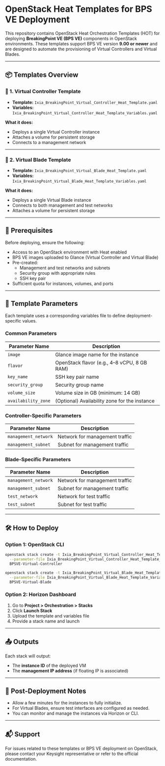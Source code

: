 # OpenStack Heat Templates for BPS VE Deployment

This repository contains OpenStack Heat Orchestration Templates (HOT) for deploying **BreakingPoint VE (BPS VE)** components in OpenStack environments. These templates support BPS VE version **9.00 or newer** and are designed to automate the provisioning of Virtual Controllers and Virtual Blades.

---

## 📦 Templates Overview

### 🔹 1. Virtual Controller Template

- **Template:** `Ixia_BreakingPoint_Virtual_Controller_Heat_Template.yaml`
- **Variables:** `Ixia_BreakingPoint_Virtual_Controller_Heat_Template_Variables.yaml`

**What it does:**
- Deploys a single Virtual Controller instance
- Attaches a volume for persistent storage
- Connects to a management network

---

### 🔹 2. Virtual Blade Template

- **Template:** `Ixia_BreakingPoint_Virtual_Blade_Heat_Template.yaml`
- **Variables:** `Ixia_BreakingPoint_Virtual_Blade_Heat_Template_Variables.yaml`

**What it does:**
- Deploys a single Virtual Blade instance
- Connects to both management and test networks
- Attaches a volume for persistent storage
---

## 📌 Prerequisites

Before deploying, ensure the following:

- Access to an OpenStack environment with Heat enabled
- BPS VE images uploaded to Glance (Virtual Controller and Virtual Blade)
- Pre-created:
  - Management and test networks and subnets
  - Security group with appropriate rules
  - SSH key pair
- Sufficient quota for instances, volumes, and ports

---

## 🧾 Template Parameters

Each template uses a corresponding variables file to define deployment-specific values.

### Common Parameters

| Parameter Name       | Description                                      |
|----------------------|--------------------------------------------------|
| `image`              | Glance image name for the instance               |
| `flavor`             | OpenStack flavor (e.g., 4–8 vCPU, 8 GB RAM)      |
| `key_name`           | SSH key pair name                                |
| `security_group`     | Security group name                              |
| `volume_size`        | Volume size in GB (minimum: 14 GB)               |
| `availability_zone`  | (Optional) Availability zone for the instance    |

### Controller-Specific Parameters

| Parameter Name       | Description                                      |
|----------------------|--------------------------------------------------|
| `management_network` | Network for management traffic                   |
| `management_subnet`  | Subnet for management traffic                    |

### Blade-Specific Parameters

| Parameter Name       | Description                                      |
|----------------------|--------------------------------------------------|
| `management_network` | Network for management traffic                   |
| `management_subnet`  | Subnet for management traffic                    |
| `test_network`       | Network for test traffic                         |
| `test_subnet`        | Subnet for test traffic                          |

---

## 🛠️ How to Deploy

### Option 1: OpenStack CLI

```bash
openstack stack create -t Ixia_BreakingPoint_Virtual_Controller_Heat_Template.yaml \
  --parameter-file Ixia_BreakingPoint_Virtual_Controller_Heat_Template_Variables.yaml \
  BPSVE-Virtual-Controller

openstack stack create -t Ixia_BreakingPoint_Virtual_Blade_Heat_Template.yaml \
  --parameter-file Ixia_BreakingPoint_Virtual_Blade_Heat_Template_Variables.yaml \
  BPSVE-Virtual-Blade
```

### Option 2: Horizon Dashboard

1. Go to **Project > Orchestration > Stacks**
2. Click **Launch Stack**
3. Upload the template and variables file
4. Provide a stack name and launch

---

## 📤 Outputs

Each stack will output:

- The **instance ID** of the deployed VM
- The **management IP address** (if floating IP is associated)

---

## 📝 Post-Deployment Notes

- Allow a few minutes for the instances to fully initialize.
- For Virtual Blades, ensure test interfaces are configured as needed.
- You can monitor and manage the instances via Horizon or CLI.

---

## 📬 Support

For issues related to these templates or BPS VE deployment on OpenStack, please contact your Keysight representative or refer to the official documentation.

